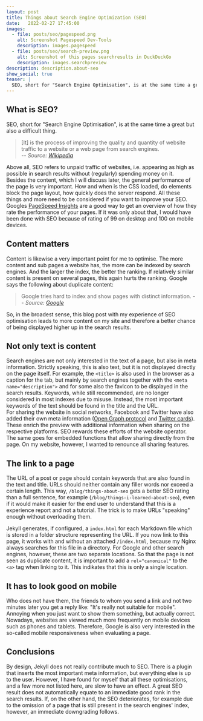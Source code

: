 ```yaml
---
layout: post
title: Things about Search Engine Optimization (SEO)
date:   2022-02-27 17:45:00
images:
  - file: posts/seo/pagespeed.png
    alt: Screenshot Pagespeed Dev-Tools
    description: images.pagespeed
  - file: posts/seo/search-preview.png
    alt: Screenshot of this pages searchresults in DuckDuckGo
    description: images.searchpreview
description: description.about-seo
show_social: true
teaser: |
  SEO, short for "Search Engine Optimisation", is at the same time a great but also a difficult thing. It is the process...
---
```


## What is SEO?

SEO, short for "Search Engine Optimisation", is at the same time a great but also a difficult thing.

> \[It\] is the process of improving the quality and quantity of website traffic to a website or a web page from search engines.  
> <cite>-- Source: [Wikipedia](https://en.wikipedia.org/wiki/Search_engine_optimization)</cite>

Above all, SEO refers to unpaid traffic of websites, i.e. appearing as high as possible in search results without (regularly) spending money on it.  
Besides the content, which I will discuss later, the general performance of the page is very important. How and when is the CSS loaded, do elements block the page layout, how quickly does the server respond. All these things and more need to be considered if you want to improve your SEO.  
Googles [PageSpeed Insights](http://pagespeed.web.dev/) are a good way to get an overview of how they rate the performance of your pages. If it was only about that, I would have been done with SEO because of rating of 99 on desktop and 100 on mobile devices.

## Content matters

Content is likewise a very important point for me to optimise. The more content and sub pages a website has, the more can be indexed by search engines. And the larger the index, the better the ranking. If relatively similar content is present on several pages, this again hurts the ranking. Google says the following about duplicate content:

> Google tries hard to index and show pages with distinct information.
> <cite>-- Source: [Google](https://developers.google.com/search/docs/advanced/guidelines/duplicate-content?hl=en&visit_id=637810316108825221-1174314324&rd=1)</cite>

So, in the broadest sense, this blog post with my experience of SEO optimisation leads to more content on my site and therefore a better chance of being displayed higher up in the search results.

## Not only text is content

Search engines are not only interested in the text of a page, but also in meta information. Strictly speaking, this is also text, but it is not displayed directly on the page itself. For example, the `<title>` is also used in the browser as a caption for the tab, but mainly by search engines together with the `<meta name="description">` and for some also the favicon to be displayed in the search results. Keywords, while still recommended, are no longer considered in most indexes due to misuse. Instead, the most important keywords of the text should be found in the title and the URL.  
For sharing the website in social networks, Facebook and Twitter have also added their own meta information ([Open Graph protocol](https://ogp.me) and [Twitter cards](https://developer.twitter.com/en/docs/twitter-for-websites/cards/overview/markup)). These enrich the preview with additional information when sharing on the respective platforms. SEO rewards these efforts of the website operator. The same goes for embedded functions that allow sharing directly from the page. On my website, however, I wanted to renounce all sharing features.

## The link to a page

The URL of a post or page should contain keywords that are also found in the text and title. URLs should neither contain any filler words nor exceed a certain length. This way, `/blog/things-about-seo` gets a better SEO rating than a full sentence, for example (`/blog/things-i-learned-about-seo`), even if it would make it easier for the end user to understand that this is a experience report and not a tutorial. The trick is to make URLs "speaking" enough without overloading them.  

Jekyll generates, if configured, a `index.html` for each Markdown file which is stored in a folder structure representing the URL. If you now link to this page, it works with and without an attached `/index.html`, because my Nginx always searches for this file in a directory. For Google and other search engines, however, these are two separate locations. So that the page is not seen as duplicate content, it is important to add a `rel="canonical"` to the `<a>` tag when linking to it. This indikates that this is only a single location.

## It has to look good on mobile

Who does not have them, the friends to whom you send a link and not two minutes later you get a reply like: "It's really not suitable for mobile". Annoying when you just want to show them something, but actually correct. Nowadays, websites are viewed much more frequently on mobile devices such as phones and tablets. Therefore, Google is also very interested in the so-called mobile responsiveness when evaluating a page.

## Conclusions

By design, Jekyll does not really contribute much to SEO. There is a plugin that inserts the most important meta information, but everything else is up to the user. However, I have found for myself that all these optimisations, and a few more not listed here, are slow to have an effect. A great SEO result does not automatically equate to an immediate good rank in the search results. If, on the other hand, the SEO deteriorates, for example due to the omission of a page that is still present in the search engines' index, however, an immediate downgrading follows.
